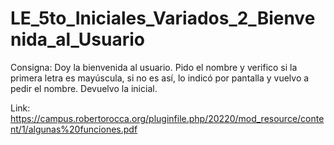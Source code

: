 # LE_5to_Iniciales_Variados_2_Bienvenida_al_Usuario
 
Consigna:
    Doy la bienvenida al usuario. Pido el nombre y verifico si la primera letra es mayúscula, 
	si no es así, lo indicó por pantalla y vuelvo a pedir el nombre. Devuelvo la inicial.

Link: https://campus.robertorocca.org/pluginfile.php/20220/mod_resource/content/1/algunas%20funciones.pdf
